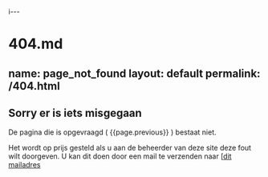 i---
# 404.md
name: page_not_found
layout: default
permalink: /404.html
---

## Sorry er is iets misgegaan
De pagina die is opgevraagd ( {{page.previous}} ) bestaat niet. 

Het wordt op prijs gesteld als u aan de beheerder van deze site deze fout wilt doorgeven. U kan dit doen door een mail te verzenden naar [<a href="mailto:arnoud.quanjer@vng.nl?subject=404 melding op {{site}}&body={{page.previous}}">dit mailadres</a>


